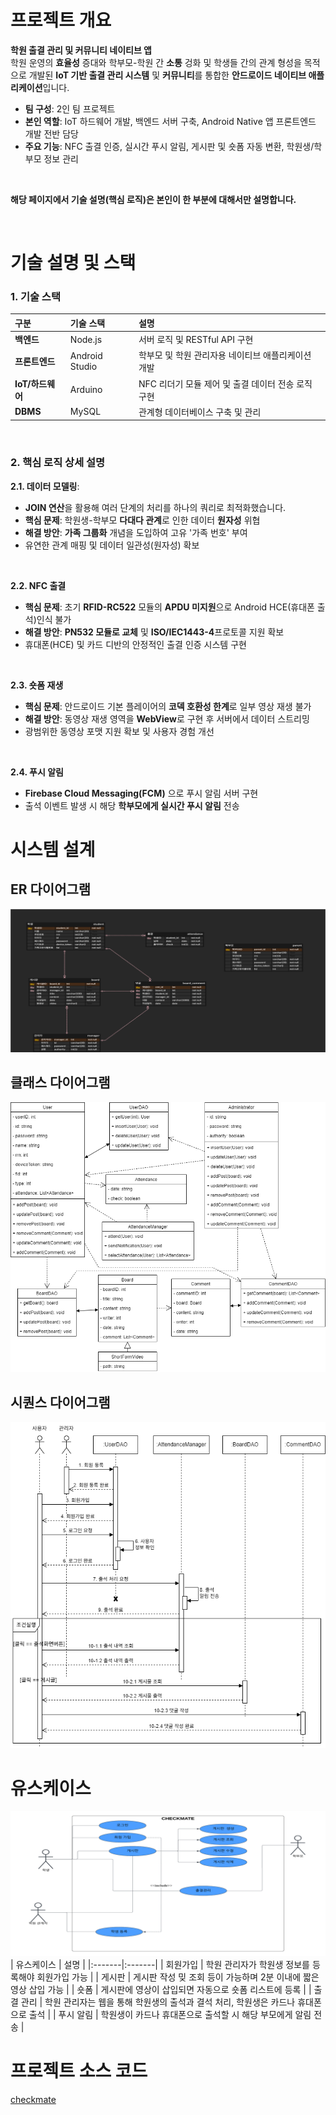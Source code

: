 # 프로젝트 개요
**학원 출결 관리 및 커뮤니티 네이티브 앱**  
학원 운영의 **효율성** 증대와 학부모-학원 간 **소통** 겅화 및 학생들 간의 관계 형성을 목적으로 개발된 **IoT 기반 출결 관리 시스템** 및 **커뮤니티**를 통합한 **안드로이드 네이티브 애플리케이션**입니다.
- **팀 구성**: 2인 팀 프로젝트
- **본인 역할**: IoT 하드웨어 개발, 백엔드 서버 구축, Android Native 앱 프론트엔드 개발 전반 담당
- **주요 기능**: NFC 출결 인증, 실시간 푸시 알림, 게시판 및 숏폼 자동 변환, 학원생/학부모 정보 관리
<br>

**해당 페이지에서 기술 설명(핵심 로직)은 본인이 한 부분에 대해서만 설명합니다.** 

<br>

# 기술 설명 및 스택
### 1. 기술 스택
| 구분 | 기술 스택 | 설명 |
|:---|:---|:---|
|**백엔드**| Node.js | 서버 로직 및 RESTful API 구현 |
|**프론트엔드**| Android Studio | 학부모 및 학원 관리자용 네이티브 애플리케이션 개발 |
|**IoT/하드웨어**| Arduino | NFC 리더기 모듈 제어 및 출결 데이터 전송 로직 구현 |
|**DBMS**| MySQL | 관계형 데이터베이스 구축 및 관리 |

<br>

### 2. 핵심 로직 상세 설명
**2.1. 데이터 모델링**:
- **JOIN 연산**을 활용해 여러 단계의 처리를 하나의 쿼리로 최적화했습니다.
- **핵심 문제**: 학원생-학부모 **다대다 관계**로 인한 데이터 **원자성** 위협
- **해결 방안**: **가족 그룹화** 개념을 도입하여 고유 '가족 번호' 부여
- 유연한 관계 매핑 및 데이터 일관성(원자성) 확보

<br>

**2.2. NFC 출결**
- **핵심 문제**: 초기 **RFID-RC522** 모듈의 **APDU 미지원**으로 Android HCE(휴대폰 출석)인식 불가
- **해결 방안**: **PN532 모듈로 교체** 및 **ISO/IEC1443-4**프로토콜 지원 확보
- 휴대폰(HCE) 및 카드 디반의 안정적인 출결 인증 시스템 구현

<br>

**2.3. 숏폼 재생**
- **핵심 문제**: 안드로이드 기본 플레이어의 **코덱 호환성 한계**로 일부 영상 재생 불가
- **해결 방안**: 동영상 재생 영역을 **WebView**로 구현 후 서버에서 데이터 스트리밍
- 광범위한 동영상 포맷 지원 확보 및 사용자 경험 개선


<br>

**2.4. 푸시 알림**
- **Firebase Cloud Messaging(FCM)** 으로 푸시 알림 서버 구현
- 출석 이벤트 발생 시 해당 **학부모에게 실시간 푸시 알림** 전송

# 시스템 설계
## ER 다이어그램
![ER](img/checkmate%20ER%20다이어그램.png)
## 클래스 다이어그램
![CLASS](img/checkmate%20클래스%20다이어그램.png)
## 시퀀스 다이어그램
![SEQUENCE](img/checkmate%20시퀀스%20다이어그램.png)

# 유스케이스
![USE](img/checkmate%20유스케이스.png)
| 유스케이스 | 설명 |
|:-------|:-------|
| 회원가입 | 학원 관리자가 학원생 정보를 등록해야 회원가입 가능 |
| 게시판 | 게시판 작성 밎 조회 등이 가능하며 2분 이내에 짧은 영상 삽입 가능 |
| 숏폼 | 게시판에 영상이 삽입되면 자동으로 숏폼 리스트에 등록 |
| 출결 관리 | 학원 관리자는 웹을 통해 학원생의 출석과 결석 처리, 학원생은 카드나 휴대폰으로 출석 |
| 푸시 알림 | 학원생이 카드나 휴대폰으로 출석할 시 해당 부모에게 알림 전송 |

# 프로젝트 소스 코드
[checkmate](https://github.com/orgs/k-vertex/repositories)
